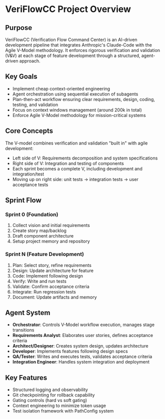# VeriFlowCC Project Overview

## Purpose

VeriFlowCC (Verification Flow Command Center) is an AI-driven development pipeline that integrates Anthropic's Claude-Code with the Agile V-Model methodology. It enforces rigorous verification and validation (V&V) at each stage of feature development through a structured, agent-driven approach.

## Key Goals

- Implement cheap context-oriented engineering
- Agent orchestration using sequential execution of subagents
- Plan-then-act workflow ensuring clear requirements, design, coding, testing, and validation
- Focus on context windows management (around 200k in total)
- Enforce Agile V-Model methodology for mission-critical systems

## Core Concepts

The V-model combines verification and validation "built in" with agile development:

- Left side of V: Requirements decomposition and system specifications
- Right side of V: Integration and testing of components
- Each sprint becomes a complete V, including development and integration/test
- Moving up on right side: unit tests → integration tests → user acceptance tests

## Sprint Flow

### Sprint 0 (Foundation)

1. Collect vision and initial requirements
1. Create story map/backlog
1. Draft component architecture
1. Setup project memory and repository

### Sprint N (Feature Development)

1. Plan: Select story, refine requirements
1. Design: Update architecture for feature
1. Code: Implement following design
1. Verify: Write and run tests
1. Validate: Confirm acceptance criteria
1. Integrate: Run regression tests
1. Document: Update artifacts and memory

## Agent System

- **Orchestrator**: Controls V-Model workflow execution, manages stage transitions
- **Requirements Analyst**: Elaborates user stories, defines acceptance criteria
- **Architect/Designer**: Creates system design, updates architecture
- **Developer**: Implements features following design specs
- **QA/Tester**: Writes and executes tests, validates acceptance criteria
- **Integration Engineer**: Handles system integration and deployment

## Key Features

- Structured logging and observability
- Git checkpointing for rollback capability
- Gating controls (hard vs soft gating)
- Context engineering to minimize token usage
- Test isolation framework with PathConfig system
